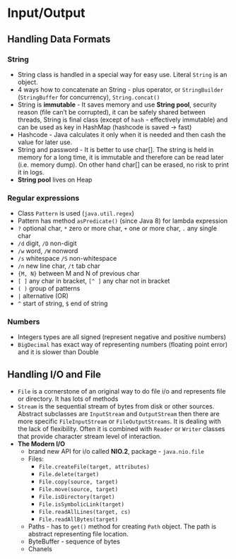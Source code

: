 Input/Output
===========================

## Handling Data Formats
### String
* String class is handled in a special way for easy use. Literal `String` is an object.
* 4 ways how to concatenate an String - plus operator, or `StringBuilder` (`StringBuffer` for concurrency), `String.concat()`
* String is **immutable** - It saves memory and use **String pool**, security reason (file can’t be corrupted), it can be safely shared between threads, String is final class (except of `hash` - effectively immutable) and can be used as key in HashMap (hashcode is saved -> fast)
* Hashcode - Java calculates it only when it is needed and then cash the value for later use.
* String and password - It is better to use char[]. The string is held in memory for a long time, it is immutable and therefore can be read later (i.e. memory dump). On other hand char[] can be erased, no risk to print it in logs.
* **String pool** lives on Heap
### Regular expressions
 * Class `Pattern` is used (`java.util.regex`)
 * Pattern has method `asPredicate()` (since Java 8) for lambda expression
 * `?` optional char, `*` zero or more char, `+` one or more char, `.` any single char
 * `/d` digit, `/D` non-digit
 * `/w` word, `/W` nonword
 * `/s` whitespace `/S` non-whitespace
 * `/n` new line char, `/t` tab char
 * `{M, N}` between M and N of previous char
 * `[ ]` any char in bracket, `[^ ]` any char not in bracket
 * `( )` group of patterns
 * `|` alternative (OR)
 * `^` start of string, `$` end of string
### Numbers
 * Integers types are all signed (represent negative and positive numbers)
 * `BigDecimal` has exact way of representing numbers (floating point error) and it is slower than Double
 
## Handling I/O and File
 * `File` is a cornerstone of an original way to do file i/o and represents file or directory. It has lots of methods
 * `Stream` is the sequential stream of bytes from disk or other sources. Abstract subclasses are `InputStream` and `OutputStream` then there are more specific `FileInputStream` or `FileOutputStreams`. It is dealing with the lack of flexibility. Often it is combined with `Reader` or `Writer` classes that provide character stream level of interaction.
 * **The Modern I/O**
    * brand new API for i/o called **NIO.2**, package - `java.nio.file`
    * Files:
      * `File.createFile(target, attributes)`
      * `File.delete(target)`
      * `File.copy(source, target)`
      * `File.move(source, target)`
      * `File.isDirectory(target)`
      * `File.isSymbolicLink(target)`
      * `File.readAllLines(target, cs)`
      * `File.readAllBytes(target)`
    * Paths - has to `get()` method for creating `Path` object. The path is abstract representing file location.
    * ByteBuffer - sequence of bytes 
    * Chanels
